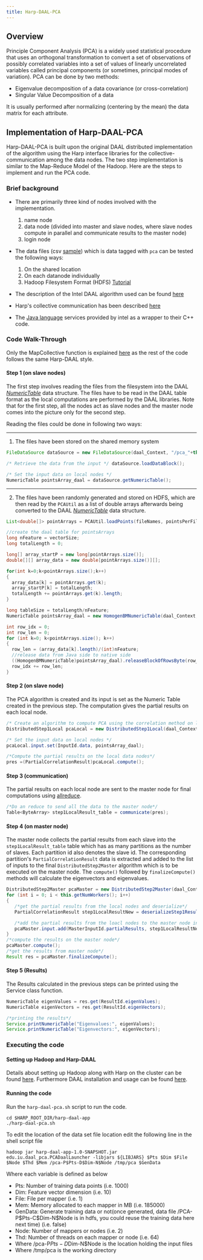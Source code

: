 ```yaml
---
title: Harp-DAAL-PCA
---
```


## Overview 
Principle Component Analysis (PCA) is a widely used statistical procedure that uses an orthogonal transformation to convert a set of observations of possibly correlated variables into a set of values of linearly uncorrelated variables called principal components (or sometimes, principal modes of variation). 
PCA can be done by two methods:

* Eigenvalue decomposition of a data covariance (or cross-correlation) 
* Singular Value Decomposition of a data 

It is usually performed after normalizing (centering by the mean) the data matrix for each attribute.

## Implementation of Harp-DAAL-PCA
Harp-DAAL-PCA is built upon the original DAAL distributed implementation of the algorithm using the Harp interface libraries for the collective-communication among the data nodes. The two step implementation is similar to the Map-Reduce Model of the Hadoop.
Here are the steps to implement and run the PCA code. 

### Brief background
* There are primarily three kind of nodes involved with the implementation.
  1. name node
  1. data node (divided into master and slave nodes, where slave nodes compute in parallel and communicate results to the master node)
  1. login node
  
* The data files (csv [sample](https://github.com/DSC-SPIDAL/harp/tree/master/harp-daal-app/daal-src/examples/data/distributed "sample data")) which is data tagged with `pca` can be tested the following ways:
  1. On the shared location
  1. On each datanode individually
  1. Hadoop Filesystem Format (HDFS) [Tutorial](https://www.tutorialspoint.com/hadoop/hadoop_hdfs_overview.htm "hdfs tutorial")   

* The description of the Intel DAAL algorithm used can be found [here](https://software.intel.com/en-us/daal-programming-guide "Intel implementation")

* Harp's collective communication has been described [here](https://dsc-spidal.github.io/harp/docs/programming/overview/ "Collective Communication")

* The [Java language](https://github.com/DSC-SPIDAL/harp/tree/master/harp-daal-app/daal-src/lang_interface/java/com/intel/daal "language interface") services provided by intel as a wrapper to their C++ code.

### Code Walk-Through 
Only the MapCollective function is explained [here](https://github.com/DSC-SPIDAL/harp/blob/master/core/harp-hadoop/src/main/java/org/apache/hadoop/mapred/CollectiveMapper.java "Collective Mapper") as the rest of the code follows the same Harp-DAAL style.

#### Step 1 (on slave nodes)
The first step involves reading the files from the filesystem into the DAAL [_NumericTable_](https://software.intel.com/en-us/node/564579 "Numeric Table") data structure.  The files have to be read in the DAAL table format as the local computations are performed by the DAAL libraries. Note that for the first step, all the nodes act as slave nodes and the master node comes into the picture only for the second step. 

Reading the files could be done in following two ways:

------------------------------------------------------------
1) The files have been stored on the shared memory system

```java
FileDataSource dataSource = new FileDataSource(daal_Context, "/pca_"+this.getSelfID()+".csv",DataSource.DictionaryCreationFlag.DoDictionaryFromContext,DataSource.NumericTableAllocationFlag.DoAllocateNumericTable);

/* Retrieve the data from the input */ dataSource.loadDataBlock();

/* Set the input data on local nodes */
NumericTable pointsArray_daal = dataSource.getNumericTable();
```
-----------------------------------------------------------------
2) The files have been randomly generated and stored on HDFS, which are then read by the `PCAUtil` as a list of double arrays afterwards being converted to the DAAL [_NumericTable_](https://software.intel.com/en-us/node/564579 "Numeric Table") data structure.
```java
List<double[]> pointArrays = PCAUtil.loadPoints(fileNames, pointsPerFile, vectorSize, conf, numThreads);

//create the daal table for pointsArrays
long nFeature = vectorSize;
long totalLength = 0;

long[] array_startP = new long[pointArrays.size()];
double[][] array_data = new double[pointArrays.size()][];

for(int k=0;k<pointArrays.size();k++)
{
  array_data[k] = pointArrays.get(k);
  array_startP[k] = totalLength;
  totalLength += pointArrays.get(k).length;
}

long tableSize = totalLength/nFeature;
NumericTable pointsArray_daal = new HomogenBMNumericTable(daal_Context, Double.class, nFeature, tableSize, NumericTable.AllocationFlag.DoAllocate);

int row_idx = 0;
int row_len = 0;
for (int k=0; k<pointArrays.size(); k++)
{
  row_len = (array_data[k].length)/(int)nFeature;
  //release data from Java side to native side
  ((HomogenBMNumericTable)pointsArray_daal).releaseBlockOfRowsByte(row_idx, row_len, array_data[k]);
  row_idx += row_len;
}
```
  
#### Step 2 (on slave node)
The PCA algorithm is created and its input is set as the Numeric Table created in the previous step.  The computation gives the partial results on each local node.
```java 
/* Create an algorithm to compute PCA using the correlation method on local nodes */
DistributedStep1Local pcaLocal = new DistributedStep1Local(daal_Context, Double.class, Method.correlationDense);

/* Set the input data on local nodes */
pcaLocal.input.set(InputId.data, pointsArray_daal);

/*Compute the partial results on the local data nodes*/
pres =(PartialCorrelationResult)pcaLocal.compute();

```
 
#### Step 3 (communication)
The partial results on each local node are sent to the master node for final computations using [allreduce](https://dsc-spidal.github.io/harp/docs/communications/allreduce/ "harp all reduce").
 
```java
/*Do an reduce to send all the data to the master node*/
Table<ByteArray> step1LocalResult_table = communicate(pres);  
```
 
#### Step 4 (on master node)
The master node collects the partial results from each slave into the `step1LocalResult_table` table which has as many partitions as the number of slaves. Each partition id also denotes the slave id.  The corresponding partition's  `PartialCorrelationResult` data is extracted and added to the list of inputs to the final `DistributedStep2Master` algorithm which is to be executed on the master node. The `compute()` followed by `finalizeCompute()` methods will calculate the eigenvectors and eigenvalues. 
```java
DistributedStep2Master pcaMaster = new DistributedStep2Master(daal_Context, Double.class, Method.correlationDense);
for (int i = 0; i < this.getNumWorkers(); i++)
{
   /*get the partial results from the local nodes and deserialize*/
   PartialCorrelationResult step1LocalResultNew = deserializeStep1Result(step1LocalResult_table.getPartition(i).get().get());

   /*add the partial results from the loacl nodes to the master node input*/
   pcaMaster.input.add(MasterInputId.partialResults, step1LocalResultNew);
}
/*compute the results on the master node*/
pcaMaster.compute();
/*get the results from master node*/
Result res = pcaMaster.finalizeCompute();

``` 

#### Step 5 (Results)
The Results calculated in the previous steps can be printed using the Service class function.
```java
NumericTable eigenValues = res.get(ResultId.eigenValues);
NumericTable eigenVectors = res.get(ResultId.eigenVectors);

/*printing the results*/
Service.printNumericTable("Eigenvalues:", eigenValues);
Service.printNumericTable("Eigenvectors:", eigenVectors);

```

### Executing the code 

#### Setting up Hadoop and Harp-DAAL
Details about setting up Hadoop along with Harp on the cluster can be found [here](https://dsc-spidal.github.io/harp/docs/getting-started-cluster/ "Installation"). 
Furthermore DAAL installation and usage can be found [here](https://dsc-spidal.github.io/harp/docs/harpdaal/harpdaal/ "Daal usage").

#### Running the code
Run the `harp-daal-pca.sh` script to run the code.
```shell
cd $HARP_ROOT_DIR/harp-daal-app
./harp-daal-pca.sh  
```
To edit the location of the data set file location edit the following line in the  shell script file

```shell
hadoop jar harp-daal-app-1.0-SNAPSHOT.jar edu.iu.daal_pca.PCADaalLauncher -libjars ${LIBJARS} $Pts $Dim $File $Node $Thd $Mem /pca-P$Pts-D$Dim-N$Node /tmp/pca $GenData
```
Where each variable is defined as below

* Pts: Number of training data points (i.e. 1000)
* Dim: Feature vector dimension (i.e. 10)
* File: File per mapper (i.e. 1)
* Mem: Memory allocated to each mapper in MB (i.e. 185000)
* GenData: Generate training data or not(once generated, data file /PCA-P\$Pts-C\$Dim-N\$Node is in hdfs, you could reuse the training data here next time) (i.e. false)
* Node: Number of mappers or nodes (i.e. 2)
* Thd: Number of threads on each mapper or node (i.e. 64)
* Where /pca-P$Pts-D$Dim-N$Node is the location holding the input files
* Where /tmp/pca is the working directory